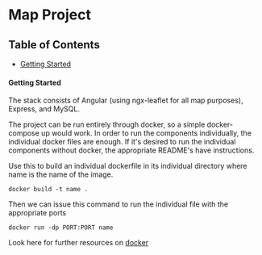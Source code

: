 # Map Project

## Table of Contents
- [Getting Started](#getting-started)

#### Getting Started
The stack consists of Angular (using ngx-leaflet for all map purposes), Express, and MySQL.

The project can be run entirely through docker, so a simple docker-compose up would work.
In order to run the components individually, the individual docker files are enough. If it's desired 
to run the individual components without docker, the appropriate README's have instructions.

Use this to build an individual dockerfile in its individual directory where name is the name of the image.

`docker build -t name .`

Then we can issue this command to run the individual file with the appropriate ports

`docker run -dp PORT:PORT name`

Look here for further resources on [docker](https://docs.docker.com/get-started/)


